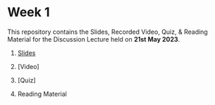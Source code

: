 # Week 1 

This repository contains the Slides, Recorded Video, Quiz, & Reading Material for the Discussion Lecture held on **21st May 2023**.

1. [Slides](https://manika-lamba.github.io/SOL/21_May_2023/#/title-slide)

2. [Video]

3. [Quiz]

4. Reading Material

